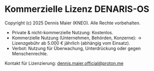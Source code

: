 ﻿# Kommerzielle Lizenz  DENARIS-OS

Copyright (c) 2025 Dennis Maier (KNEO).
Alle Rechte vorbehalten.

- Private & nicht-kommerzielle Nutzung: Kostenlos.
- Kommerzielle Nutzung (Unternehmen, Behörden, Konzerne):
  -> Lizenzgebühr ab 5.000 € jährlich (abhängig vom Einsatz).
- Verbot: Nutzung für Überwachung, Unterdrückung oder gegen Menschenrechte.

Kontakt für Lizenzierung: dennis.maier.official@proton.me
